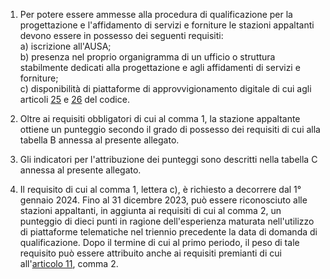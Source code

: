 1. Per potere essere ammesse alla procedura di qualificazione per la progettazione e l'affidamento di servizi e forniture le stazioni appaltanti devono essere in possesso dei seguenti requisiti:<br>a) iscrizione all'AUSA;<br>b) presenza nel proprio organigramma di un ufficio o struttura stabilmente dedicati alla progettazione e agli affidamenti di servizi e forniture;<br>c) disponibilità di piattaforme di approvvigionamento digitale di cui agli articoli [25](/articolo-25/1) e [26](/articolo-26/2) del codice.

2. Oltre ai requisiti obbligatori di cui al comma 1, la stazione appaltante ottiene un punteggio secondo il grado di possesso dei requisiti di cui alla tabella B annessa al presente allegato.

3. Gli indicatori per l'attribuzione dei punteggi sono descritti nella tabella C annessa al presente allegato.

4. Il requisito di cui al comma 1, lettera c), è richiesto a decorrere dal 1° gennaio 2024. Fino al 31 dicembre 2023, può essere riconosciuto alle stazioni appaltanti, in aggiunta ai requisiti di cui al comma 2, un punteggio di dieci punti in ragione dell'esperienza maturata nell'utilizzo di piattaforme telematiche nel triennio precedente la data di domanda di qualificazione. Dopo il termine di cui al primo periodo, il peso di tale requisito può essere attribuito anche ai requisiti premianti di cui all'[articolo 11](/allegato-2.4-articolo-11/2), comma 2.
